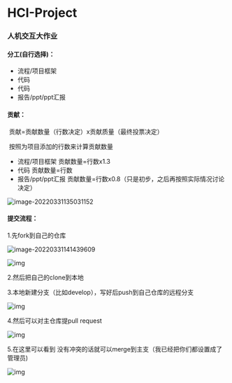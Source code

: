 # HCI-Project

### 人机交互大作业

#### 分工(自行选择)：

- 流程/项目框架
- 代码
- 代码
- 报告/ppt/ppt汇报

#### 贡献：

​		贡献=贡献数量（行数决定）x贡献质量（最终投票决定）

​		按照为项目添加的行数来计算贡献数量

- 流程/项目框架 贡献数量=行数x1.3
- 代码 贡献数量=行数
- 报告/ppt/ppt汇报 贡献数量=行数x0.8（只是初步，之后再按照实际情况讨论决定）

![image-20220331135031152](C:\Users\Nekotoxin\AppData\Roaming\Typora\typora-user-images\image-20220331135031152.png)

#### 提交流程：

1.先fork到自己的仓库

![image-20220331141439609](C:\Users\Nekotoxin\AppData\Roaming\Typora\typora-user-images\image-20220331141439609.png)

![img](file:///C:\Users\Nekotoxin\AppData\Roaming\Tencent\Users\202668675\TIM\WinTemp\RichOle\`HEOC0`1U%`[{82D{7]M8G5.png)

2.然后把自己的clone到本地

3.本地新建分支（比如develop），写好后push到自己仓库的远程分支

![img](file:///C:\Users\Nekotoxin\AppData\Roaming\Tencent\Users\202668675\TIM\WinTemp\RichOle\RLM_0[2W11HF}W9M9F2]Y04.png)



4.然后可以对主仓库提pull request

![img](file:///C:\Users\Nekotoxin\AppData\Roaming\Tencent\Users\202668675\TIM\WinTemp\RichOle\58$THYI@%$CXY_NB3WAJK[3.png)

5.在这里可以看到 没有冲突的话就可以merge到主支（我已经把你们都设置成了管理员)

![img](file:///C:\Users\Nekotoxin\AppData\Roaming\Tencent\Users\202668675\TIM\WinTemp\RichOle\%F{S6CLA%_K[2ML$P6S]MV4.png)
